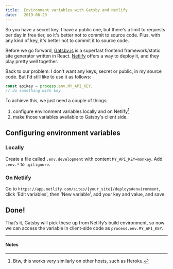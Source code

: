 ```yaml
---
title:  Environment variables with Gatsby and Netlify
date:   2019-06-29
---
```

So you have a secret key. I have a public one, but there's a limit to requests per day in free tier, so it's better not to commit to source code. Plus, with any kind of key, it's better not to commit it to source code.

Before we go forward, [Gatsby.js](https://www.gatsbyjs.org/) is a superfast frontend framework/static site generator written in React. [Netlify](https://www.netlify.com/) offers a way to deploy it, and they play pretty well together.

Back to our problem: I don't want any keys, secret or public, in my source code. But I'd still like to use it as follows:
```js
const apiKey = process.env.MY_API_KEY;
// do something with key
```
To achieve this, we just need a couple of things:
1. configure environment variables locally and on Netlify[^1]
2. make those variables available to Gatsby's client side.

## Configuring environment variables
### Locally
Create a file called `.env.development` with content `MY_API_KEY=monkey`. Add `.env.*` to `.gitignore`.

### On Netlify
Go to `https://app.netlify.com/sites/{your_site}/deploys#environment`, click 'Edit variables', then 'New variable', add your key and value, and save.

## Done!
That’s it, Gatsby will pick these up from Netlify’s build environment, so now we can access the variable in client-side code as `process.env.MY_API_KEY`.

---
#### Notes
[^1]: Btw, this works very similarly on other hosts, such as Heroku.
[^2]: Read more on Gatsby and environment variables [here](https://www.gatsbyjs.org/docs/environment-variables/).
